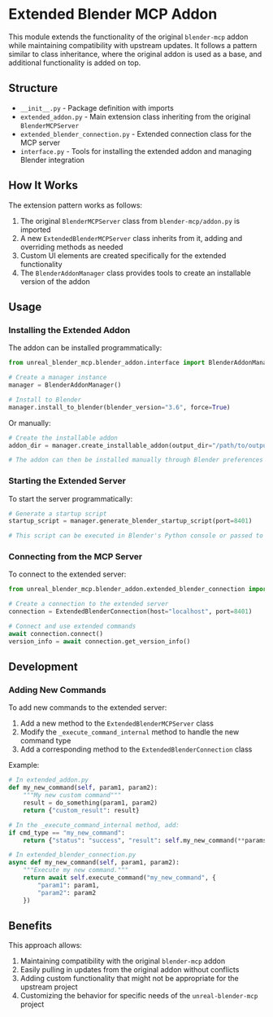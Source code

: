 # Extended Blender MCP Addon

This module extends the functionality of the original `blender-mcp` addon while maintaining compatibility with upstream updates. It follows a pattern similar to class inheritance, where the original addon is used as a base, and additional functionality is added on top.

## Structure

- `__init__.py` - Package definition with imports
- `extended_addon.py` - Main extension class inheriting from the original `BlenderMCPServer`
- `extended_blender_connection.py` - Extended connection class for the MCP server
- `interface.py` - Tools for installing the extended addon and managing Blender integration

## How It Works

The extension pattern works as follows:

1. The original `BlenderMCPServer` class from `blender-mcp/addon.py` is imported
2. A new `ExtendedBlenderMCPServer` class inherits from it, adding and overriding methods as needed
3. Custom UI elements are created specifically for the extended functionality
4. The `BlenderAddonManager` class provides tools to create an installable version of the addon

## Usage

### Installing the Extended Addon

The addon can be installed programmatically:

```python
from unreal_blender_mcp.blender_addon.interface import BlenderAddonManager

# Create a manager instance
manager = BlenderAddonManager()

# Install to Blender
manager.install_to_blender(blender_version="3.6", force=True)
```

Or manually:

```python
# Create the installable addon
addon_dir = manager.create_installable_addon(output_dir="/path/to/output")

# The addon can then be installed manually through Blender preferences
```

### Starting the Extended Server

To start the server programmatically:

```python
# Generate a startup script
startup_script = manager.generate_blender_startup_script(port=8401)

# This script can be executed in Blender's Python console or passed to Blender via command line
```

### Connecting from the MCP Server

To connect to the extended server:

```python
from unreal_blender_mcp.blender_addon.extended_blender_connection import ExtendedBlenderConnection

# Create a connection to the extended server
connection = ExtendedBlenderConnection(host="localhost", port=8401)

# Connect and use extended commands
await connection.connect()
version_info = await connection.get_version_info()
```

## Development

### Adding New Commands

To add new commands to the extended server:

1. Add a new method to the `ExtendedBlenderMCPServer` class
2. Modify the `_execute_command_internal` method to handle the new command type
3. Add a corresponding method to the `ExtendedBlenderConnection` class

Example:

```python
# In extended_addon.py
def my_new_command(self, param1, param2):
    """My new custom command"""
    result = do_something(param1, param2)
    return {"custom_result": result}

# In the _execute_command_internal method, add:
if cmd_type == "my_new_command":
    return {"status": "success", "result": self.my_new_command(**params)}

# In extended_blender_connection.py
async def my_new_command(self, param1, param2):
    """Execute my new command."""
    return await self.execute_command("my_new_command", {
        "param1": param1,
        "param2": param2
    })
```

## Benefits

This approach allows:

1. Maintaining compatibility with the original `blender-mcp` addon
2. Easily pulling in updates from the original addon without conflicts
3. Adding custom functionality that might not be appropriate for the upstream project
4. Customizing the behavior for specific needs of the `unreal-blender-mcp` project 